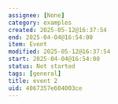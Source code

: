 ```yaml
---
assignee: [None]
category: examples
created: 2025-05-12@16:37:54
end: 2025-04-04@16:54:00
item: Event
modified: 2025-05-12@16:37:54
start: 2025-04-04@16:54:00
status: Not started
tags: [general]
title: event 2
uid: 4067357e604003ce
---
```


